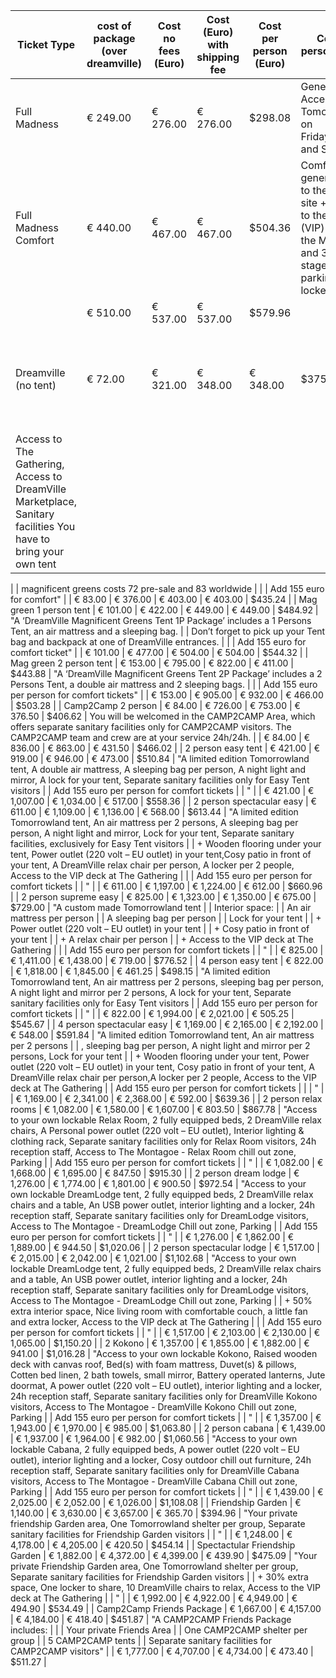 | Ticket Type                                                                                                                                                                                                                   | cost of package \(over dreamville\) | Cost no fees \(Euro\) | Cost \(Euro\) with shipping fee | Cost per person \(Euro\) | Cost per person \(Dollar\)  | Description of package                                                                                                                                |
|-------------------------------------------------------------------------------------------------------------------------------------------------------------------------------------------------------------------------------|-------------------------------------|-----------------------|---------------------------------|--------------------------|-----------------------------|-------------------------------------------------------------------------------------------------------------------------------------------------------|
| Full Madness                                                                                                                                                                                                                                    | € 249\.00             | € 276\.00                       | € 276\.00                | $298\.08                    | General Access to Tomorrowland on Friday,Saturday and Sunday                                                                                         |                                                                                                                                                                                                          | € 293\.00                           | € 320\.00             | € 320\.00                       | $345\.60                 |
| Full Madness Comfort                                                                                                                                                                                                                          | € 440\.00             | € 467\.00                       | € 467\.00                | $504\.36                    | Comfort: general access to the festival site \+ access to the comfort \(VIP\) zone at the Mainstage and 3 other stages \(excl\. parking and lockers\) |
                                                                                                                                                                                                            | € 510\.00                           | € 537\.00             | € 537\.00                       | $579\.96                 |
| Dreamville \(no tent\)                                                                                                                                                                                                        | € 72\.00                            | € 321\.00                       | € 348\.00                | € 348\.00                   | $375\.84                                                                                                                                              | "Access to DreamVille – 5 days, Access to Tomorrowland \(Regular or Comfort\) – 3 days                                                                                                                                                                                                                                                                                                                                                                   |
| Access to The Gathering, Access to DreamVille Marketplace, Sanitary facilities You have to bring your own tent                                                                                                                |
 |
| magnificent greens costs 72 pre\-sale and 83 worldwide                                                                                                                                                                        |
 |
| Add 155 euro for comfort"                                                                                                                                                                                                     |
| € 83\.00                                                                                                                                                                                                                                      | € 376\.00             | € 403\.00                       | € 403\.00                | $435\.24                    |
| Mag green 1 person tent                                                                                                                                                                                                       | € 101\.00                          | € 422\.00                       | € 449\.00                | € 449\.00                   | $484\.92                                                                                                                                              | "A ‘DreamVille Magnificent Greens Tent 1P Package’ includes a 1 Persons Tent, an air mattress and a sleeping bag\.                                                                                                                                                                                                                                                                                                                                       |
| Don’t forget to pick up your Tent bag and backpack at one of DreamVille entrances\.                                                                                                                                           |
 |
| Add 155 euro for comfort ticket"                                                                                                                                                                                              |
| € 101\.00                                                                                                                                                                                                                                        | € 477\.00             | € 504\.00                       | € 504\.00                | $544\.32                    |
| Mag green 2 person tent                                                                                                                                                                                                       | € 153\.00                             | € 795\.00                       | € 822\.00                | € 411\.00                   | $443\.88                                                                                                                                              | "A ‘DreamVille Magnificent Greens Tent 2P Package’ includes a 2 Persons Tent, a double air mattress and 2 sleeping bags\.                                                                                                                                                                                                                                                                                                                                |
 |
| Add 155 euro per person for comfort tickets"                                                                                                                                                                                  |
| € 153\.00                                                                                                                                                                                                                                        | € 905\.00             | € 932\.00                       | € 466\.00                | $503\.28                    |
| Camp2Camp 2 person                                                                                                                                                                                                            | € 84\.00                           | € 726\.00                       | € 753\.00                | € 376\.50                   | $406\.62                                                                                                                                              | You will be welcomed in the CAMP2CAMP Area, which offers separate sanitary facilities only for CAMP2CAMP visitors\. The CAMP2CAMP team and crew are at your service 24h/24h\.                                                                                                                                                                                                                                                                            |
| € 84\.00                                                                                                                                                                                                                                         | € 836\.00             | € 863\.00                       | € 431\.50                | $466\.02                    |
| 2 person easy tent                                                                                                                                                                                                            | € 421\.00                       | € 919\.00                       | € 946\.00                | € 473\.00                   | $510\.84                                                                                                                                              | "A limited edition Tomorrowland tent, A double air mattress, A sleeping bag per person, A night light and mirror, A lock for your tent, Separate sanitary facilities only for Easy Tent visitors                                                                                                                                                                                                                                                         |
| Add 155 euro per person for comfort tickets                                                                                                                                                                                   |
| "                                                                                                                                                                                                                             |
| € 421\.00                                                                                                                                                                                                                                        | € 1,007\.00           | € 1,034\.00                     | € 517\.00                | $558\.36                    |
| 2 person spectacular easy                                                                                                                                                                                                     | € 611\.00                            | € 1,109\.00                     | € 1,136\.00              | € 568\.00                   | $613\.44                                                                                                                                              | "A limited edition Tomorrowland tent, An air mattress per 2 persons, A sleeping bag per person, A night light and mirror, Lock for your tent, Separate sanitary facilities, exclusively for Easy Tent visitors                                                                                                                                                                                                                                           |
| \+ Wooden flooring under your tent, Power outlet \(220 volt – EU outlet\)  in your tent,Cosy patio in front of your tent, A DreamVille relax chair per person, A locker per 2 people, Access to the VIP deck at The Gathering |
 |
| Add 155 euro per person for comfort tickets                                                                                                                                                                                   |
| "                                                                                                                                                                                                                             |
| € 611\.00                                                                                                                                                                                                                                        | € 1,197\.00           | € 1,224\.00                     | € 612\.00                | $660\.96                    |
| 2 person supreme easy                                                                                                                                                                                                         | € 825\.00                            | € 1,323\.00                     | € 1,350\.00              | € 675\.00                   | $729\.00                                                                                                                                              | "A custom made Tomorrowland tent                                                                                                                                                                                                                                                                                                                                                                                                                         |
| Interior space:                                                                                                                                                                                                               |
| An air mattress per person                                                                                                                                                                                                    |
| A sleeping bag per person                                                                                                                                                                                                     |
| Lock for your tent                                                                                                                                                                                                            |
| \+ Power outlet \(220 volt – EU outlet\)  in your tent                                                                                                                                                                        |
| \+ Cosy patio in front of your tent                                                                                                                                                                                           |
| \+ A relax chair per person                                                                                                                                                                                                   |
| \+ Access to the VIP deck at The Gathering                                                                                                                                                                                    |
 |
| Add 155 euro per person for comfort tickets                                                                                                                                                                                   |
| "                                                                                                                                                                                                                             |
| € 825\.00                                                                                                                                                                                                                                        | € 1,411\.00           | € 1,438\.00                     | € 719\.00                | $776\.52                    |
| 4 person easy tent                                                                                                                                                                                                            | € 822\.00                       | € 1,818\.00                     | € 1,845\.00              | € 461\.25                   | $498\.15                                                                                                                                              | "A limited edition Tomorrowland tent, An air mattress per 2 persons, sleeping bag per person, A night light and mirror per 2 persons, A lock for your tent, Separate sanitary facilities only for Easy Tent visitors                                                                                                                                                                                                                                     |
| Add 155 euro per person for comfort tickets                                                                                                                                                                                   |
| "                                                                                                                                                                                                                             |
| € 822\.00                                                                                                                                                                                                                                        | € 1,994\.00           | € 2,021\.00                     | € 505\.25                | $545\.67                    |
| 4 person spectacular easy                                                                                                                                                                                                     | € 1,169\.00                    | € 2,165\.00                     | € 2,192\.00              | € 548\.00                   | $591\.84                                                                                                                                              | "A limited edition Tomorrowland tent, An air mattress per 2 persons                                                                                                                                                                                                                                                                                                                                                                                      |
| , sleeping bag per person, A night light and mirror per 2 persons, Lock for your tent                                                                                                                                         |
| \+ Wooden flooring under your tent, Power outlet \(220 volt – EU outlet\)  in your tent, Cosy patio in front of your tent, A DreamVille relax chair per person,A locker per 2 people, Access to the VIP deck at The Gathering |
| Add 155 euro per person for comfort tickets                                                                                                                                                                                   |
 |
| "                                                                                                                                                                                                                             |
| € 1,169\.00                                                                                                                                                                                                                                      | € 2,341\.00           | € 2,368\.00                     | € 592\.00                | $639\.36                    |
| 2 person relax rooms                                                                                                                                                                                                          | € 1,082\.00                         | € 1,580\.00                     | € 1,607\.00              | € 803\.50                   | $867\.78                                                                                                                                              | "Access to your own lockable Relax Room, 2 fully equipped beds, 2 DreamVille relax chairs, A Personal power outlet \(220 volt – EU outlet\), Interior lighting & clothing rack, Separate sanitary facilities only for Relax Room visitors, 24h reception staff, Access to The Montagoe \- Relax Room chill out zone, Parking                                                                                                                             |
| Add 155 euro per person for comfort tickets                                                                                                                                                                                   |
| "                                                                                                                                                                                                                             |
| € 1,082\.00                                                                                                                                                                                                                                      | € 1,668\.00           | € 1,695\.00                     | € 847\.50                | $915\.30                    |
| 2 person dream lodge                                                                                                                                                                                                          | € 1,276\.00                       | € 1,774\.00                     | € 1,801\.00              | € 900\.50                   | $972\.54                                                                                                                                              | "Access to your own lockable DreamLodge tent, 2 fully equipped beds, 2 DreamVille relax chairs and a table, An USB power outlet, interior lighting and a locker, 24h reception staff, Separate sanitary facilities only for DreamLodge visitors, Access to The Montagoe \- DreamLodge Chill out zone, Parking                                                                                                                                            |
| Add 155 euro per person for comfort tickets                                                                                                                                                                                   |
| "                                                                                                                                                                                                                             |
| € 1,276\.00                                                                                                                                                                                                                                      | € 1,862\.00           | € 1,889\.00                     | € 944\.50                | $1,020\.06                  |
| 2 person spectacular lodge                                                                                                                                                                                                    | € 1,517\.00                        | € 2,015\.00                     | € 2,042\.00              | € 1,021\.00                 | $1,102\.68                                                                                                                                            | "Access to your own lockable DreamLodge tent, 2 fully equipped beds, 2 DreamVille relax chairs and a table, An USB power outlet, interior lighting and a locker, 24h reception staff, Separate sanitary facilities only for DreamLodge visitors, Access to The Montagoe \- DreamLodge Chill out zone, Parking                                                                                                                                            |
| \+ 50% extra interior space, Nice living room with comfortable couch, a little fan and extra locker,  Access to the VIP deck at The Gathering                                                                                 |
 |
| Add 155 euro per person for comfort tickets                                                                                                                                                                                   |
| "                                                                                                                                                                                                                             |
| € 1,517\.00                                                                                                                                                                                                                                      | € 2,103\.00           | € 2,130\.00                     | € 1,065\.00              | $1,150\.20                  |
| 2 Kokono                                                                                                                                                                                                                      | € 1,357\.00                      | € 1,855\.00                     | € 1,882\.00              | € 941\.00                   | $1,016\.28                                                                                                                                            | "Access to your own lockable Kokono, Raised wooden deck with canvas roof, Bed\(s\) with foam mattress, Duvet\(s\) & pillows, Cotten bed linen, 2 bath towels, small mirror, Battery operated lanterns, Jute doormat, A power outlet \(220 volt – EU outlet\), interior lighting and a locker, 24h reception staff, Separate sanitary facilities only for DreamVille Kokono visitors, Access to The Montagoe \- DreamVille Kokono Chill out zone, Parking |
| Add 155 euro per person for comfort tickets                                                                                                                                                                                   |
| "                                                                                                                                                                                                                             |
| € 1,357\.00                                                                                                                                                                                                                                      | € 1,943\.00           | € 1,970\.00                     | € 985\.00                | $1,063\.80                  |
| 2 person cabana                                                                                                                                                                                                               | € 1,439\.00                         | € 1,937\.00                     | € 1,964\.00              | € 982\.00                   | $1,060\.56                                                                                                                                            | "Access to your own lockable Cabana, 2 fully equipped beds, A power outlet \(220 volt – EU outlet\), interior lighting and a locker, Cosy outdoor chill out furniture, 24h reception staff, Separate sanitary facilities only for DreamVille Cabana visitors, Access to The Montagoe \- DreamVille Cabana Chill out zone, Parking                                                                                                                        |
| Add 155 euro per person for comfort tickets                                                                                                                                                                                   |
| "                                                                                                                                                                                                                             |
| € 1,439\.00                                                                                                                                                                                                                                      | € 2,025\.00           | € 2,052\.00                     | € 1,026\.00              | $1,108\.08                  |
| Friendship Garden                                                                                                                                                                                                             | € 1,140\.00                          | € 3,630\.00                     | € 3,657\.00              | € 365\.70                   | $394\.96                                                                                                                                              | "Your private friendship Garden area, One Tomorrowland shelter per group, Separate sanitary facilities for Friendship Garden visitors                                                                                                                                                                                                                                                                                                                    |
| "                                                                                                                                                                                                                             |
| € 1,248\.00                                                                                                                                                                                                                                     | € 4,178\.00           | € 4,205\.00                     | € 420\.50                | $454\.14                    |
| Spectactular Friendship Garden                                                                                                                                                                                                | € 1,882\.00                     | € 4,372\.00                     | € 4,399\.00              | € 439\.90                   | $475\.09                                                                                                                                              | "Your private Friendship Garden area, One Tomorrowland shelter per group, Separate sanitary facilities for Friendship Garden visitors                                                                                                                                                                                                                                                                                                                    |
| \+ 30% extra space, One locker to share, 10 DreamVille chairs to relax, Access to the VIP deck at The Gathering                                                                                                               |
| "                                                                                                                                                                                                                             |
| € 1,992\.00                                                                                                                                                                                                                                      | € 4,922\.00           | € 4,949\.00                     | € 494\.90                | $534\.49                    |
| Camp2Camp Friends Package                                                                                                                                                                                                     | € 1,667\.00                        | € 4,157\.00                     | € 4,184\.00              | € 418\.40                   | $451\.87                                                                                                                                              | "A CAMP2CAMP Friends Package includes:                                                                                                                                                                                                                                                                                                                                                                                                                   |
 |
| Your private Friends Area                                                                                                                                                                                                     |
| One CAMP2CAMP shelter per group                                                                                                                                                                                               |
| 5 CAMP2CAMP tents                                                                                                                                                                                                             |
| Separate sanitary facilities for CAMP2CAMP visitors"                                                                                                                                                                          |
| € 1,777\.00                                                                                                                                                                                                                                      | € 4,707\.00           | € 4,734\.00                     | € 473\.40                | $511\.27                    |
